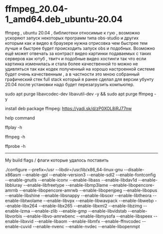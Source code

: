 # ffmpeg_20.04-1_amd64.deb_ubuntu-20.04
ffmpeg , ubuntu 20.04 , библиотеки относимые к гую , возможно ускоряют запуск некоторых программ типа obs-studio и других которым как и видео в браузере нужна отрисовка чем быстрее тем лучше и быстрее будет происходить запуск obs и подобных. Возможно ещё может отвечать за контраст видео картинки подаваемых с таких серверов как ютуб , твитч и подобные видео хостинги так что если картинка изменилась и стала более качественной то можно не удивляться так как кодек полученный на хорошо настроенной системе будет очень качественным , а в частности это мною собранный графический стек full stack который я ранее сделал для версии убунту 20.04 после установки надо будет перезагрузить компьютер.

sudo apt purge libavcodec-dev libavutil-dev -y && sudo apt purge ffmpeg -y 

install deb package ffmpeg: https://yadi.sk/d/zP0XOL8iRJ77nw

help command

ffplay -h

ffmpeg -h

ffprobe -h

------------------------------------------------------------------------------------------------------------------------

My build flags / флаги которые удалось поставить

./configure --prefix=/usr --libdir=/usr/lib/x86_64-linux-gnu --disable-x86asm --enable-gpl --enable-version3 --enable-sdl2 --enable-fontconfig --enable-gnutls --enable-iconv --enable-libass --enable-libdav1d --enable-libbluray --enable-libfreetype --enable-libmp3lame --enable-libopencore-amrnb --enable-libopencore-amrwb --enable-libopenjpeg --enable-libopus --enable-libshine --enable-libsnappy --enable-libsoxr --enable-libtheora --enable-libtwolame --enable-libvpx --enable-libwavpack --enable-libwebp --enable-libx264 --enable-libx265 --enable-libxml2 --enable-libzimg --enable-lzma --enable-zlib --enable-gmp --enable-libvidstab --enable-libvorbis --enable-libvo-amrwbenc --enable-libmysofa --enable-libspeex --enable-libxvid --enable-libaom --enable-libmfx --enable-ffnvcodec --enable-cuvid --enable-nvenc --enable-nvdec --enable-libopenmpt



